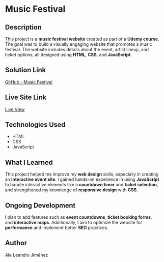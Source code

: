 # Music Festival  

## Description  
This project is a **music festival website** created as part of a **Udemy course**. The goal was to build a visually engaging website that promotes a music festival. The website includes details about the event, artist lineup, and ticket options, all designed using **HTML**, **CSS**, and **JavaScript**.

## Solution Link  
[GitHub - Music Festival](https://github.com/Aleji0309/proyectaFestivalMusica)  

## Live Site Link  
[Live View](https://proyectaFestivalMusica.netlify.app/)  

## Technologies Used  
- HTML  
- CSS  
- JavaScript  

## What I Learned  
This project helped me improve my **web design** skills, especially in creating an **interactive event site**. I gained hands-on experience in using **JavaScript** to handle interactive elements like a **countdown timer** and **ticket selection**, and strengthened my knowledge of **responsive design** with **CSS**.  

## Ongoing Development  
I plan to add features such as **event countdowns**, **ticket booking forms**, and **interactive maps**. Additionally, I aim to optimize the website for **performance** and implement better **SEO** practices.

## Author  
Ale Leandro Jiménez  
